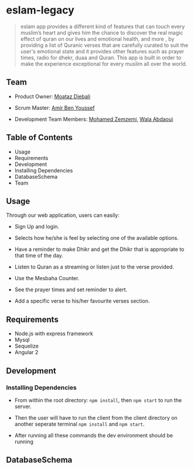 # eslam-legacy
>eslam app provides a different kind of features that can touch every muslim’s heart and gives him the chance to discover the real magic effect of quran on our lives and emotional health, and more , by providing a list of Quranic verses that are carefully curated to suit the user's emotional state and it provides other features such as prayer times,  radio for dhekr, duaa and Quran. This app is built in order to make the experience exceptional for every muslim all over the world. 


## Team

- Product Owner: [Moataz Djebali](https://github.com/MoatazDj)

- Scrum Master: [Amir Ben Youssef](https://github.com/amirby)

- Development Team Members: [Mohamed Zemzemi](https://github.com/zamzoum94), [Wala Abdaoui](https://github.com/Bouabda)

## Table of Contents

- Usage
- Requirements
- Development
- Installing Dependencies
- DatabaseSchema
- Team


## Usage

Through our web application, users can easily:

- Sign Up and login.

- Selects how he/she is feel by selecting one of the available options.

- Have a reminder to make Dhikr and get the Dhikr that is appropriate to that time of the day.

- Listen to Quran as a streaming or listen just to the verse provided.

- Use the Mesbaha Counter.

- See the prayer times and set reminder to alert.

- Add a specific verse to his/her favourite verses section.



## Requirements
- Node.js with express framework
- Mysql
- Sequelize
- Angular 2

## Development

### Installing Dependencies

- From within the root directory: `npm install`, then `npm start` to run the server.

- Then the user will have to run the client from the client directory on another seperate terminal `npm install` and `npm start`.

- After running all these commands the dev environment should be running

## DatabaseSchema